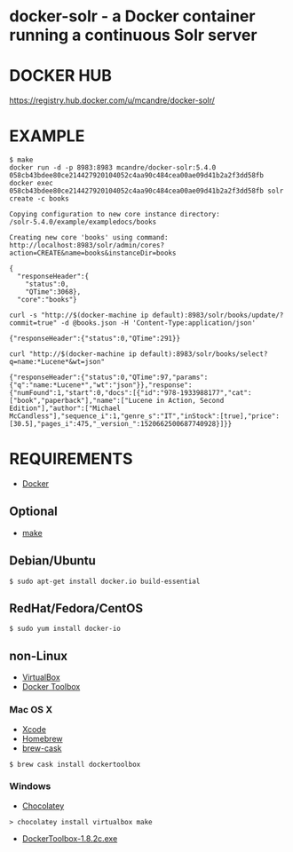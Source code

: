 # docker-solr - a Docker container running a continuous Solr server

# DOCKER HUB

https://registry.hub.docker.com/u/mcandre/docker-solr/

# EXAMPLE

```
$ make
docker run -d -p 8983:8983 mcandre/docker-solr:5.4.0
058cb43bdee80ce214427920104052c4aa90c484cea00ae09d41b2a2f3dd58fb
docker exec 058cb43bdee80ce214427920104052c4aa90c484cea00ae09d41b2a2f3dd58fb solr create -c books

Copying configuration to new core instance directory:
/solr-5.4.0/example/exampledocs/books

Creating new core 'books' using command:
http://localhost:8983/solr/admin/cores?action=CREATE&name=books&instanceDir=books

{
  "responseHeader":{
    "status":0,
    "QTime":3068},
  "core":"books"}

curl -s "http://$(docker-machine ip default):8983/solr/books/update/?commit=true" -d @books.json -H 'Content-Type:application/json'

{"responseHeader":{"status":0,"QTime":291}}

curl "http://$(docker-machine ip default):8983/solr/books/select?q=name:*Lucene*&wt=json"

{"responseHeader":{"status":0,"QTime":97,"params":{"q":"name:*Lucene*","wt":"json"}},"response":{"numFound":1,"start":0,"docs":[{"id":"978-1933988177","cat":["book","paperback"],"name":["Lucene in Action, Second Edition"],"author":["Michael McCandless"],"sequence_i":1,"genre_s":"IT","inStock":[true],"price":[30.5],"pages_i":475,"_version_":1520662500687740928}]}}
```

# REQUIREMENTS

* [Docker](https://www.docker.com/)

## Optional

* [make](http://www.gnu.org/software/make/)

## Debian/Ubuntu

```
$ sudo apt-get install docker.io build-essential
```

## RedHat/Fedora/CentOS

```
$ sudo yum install docker-io
```

## non-Linux

* [VirtualBox](https://www.virtualbox.org/)
* [Docker Toolbox](https://www.docker.com/toolbox)

### Mac OS X

* [Xcode](http://itunes.apple.com/us/app/xcode/id497799835?ls=1&mt=12)
* [Homebrew](http://brew.sh/)
* [brew-cask](http://caskroom.io/)

```
$ brew cask install dockertoolbox
```

### Windows

* [Chocolatey](https://chocolatey.org/)

```
> chocolatey install virtualbox make
```

* [DockerToolbox-1.8.2c.exe](https://github.com/docker/toolbox/releases/download/v1.8.2c/DockerToolbox-1.8.2c.exe)
